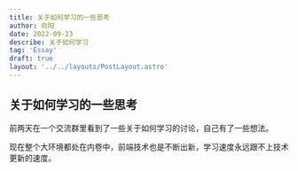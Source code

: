 ```yaml
---
title: 关于如何学习的一些思考
author: 向阳
date: 2022-09-23
describe: 关于如何学习
tag: 'Essay'
draft: true
layout: '../../layouts/PostLayout.astro'
---
```


## 关于如何学习的一些思考

前两天在一个交流群里看到了一些关于如何学习的讨论，自己有了一些想法。

现在整个大环境都处在内卷中，前端技术也是不断出新，学习速度永远跟不上技术更新的速度。
